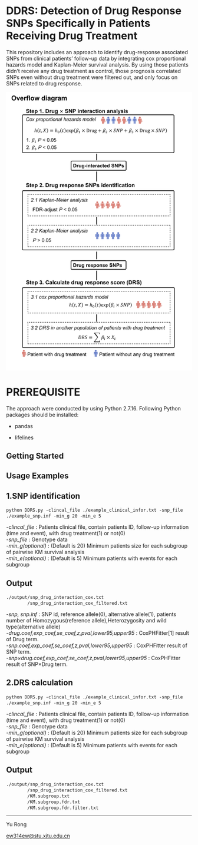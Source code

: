 DDRS: Detection of Drug Response SNPs Specifically in Patients Receiving Drug Treatment
================================
This repository includes an approach to identify drug-response associated SNPs from clinical patients’ follow-up data by integrating cox proportional hazards model and Kaplan-Meier survival analysis. By using those patients didn’t receive any drug treatment as control, those prognosis correlated SNPs even without drug treatment were filtered out, and only focus on SNPs related to drug response.

![pipeline](https://github.com/ew314/DDRS/blob/main/pipeline/4.figure.1.pipeline.github.jpg)

# PREREQUISITE
The approach were conducted by using Python 2.7.16. 
Following Python packages should be installed:
<ul>
<li><p>pandas</p></li>
<li><p>lifelines</p></li>
</ul>

Getting Started
---------------

Usage Examples
--------------
1.SNP identification
--------------

    python DDRS.py -clincal_file ./example_clinical_infor.txt -snp_file ./example_snp.inf -min_g 20 -min_e 5

*-clincal_file*    : Patients clinical file, contain patients ID, follow-up information (time and event), with drug treatment(1) or not(0)<br>
*-snp_file*        : Genotype data<br>
*-min_g(optional)* : (Default is 20) Minimum patients size for each subgroup of pairwise KM survival analysis<br>
*-min_e(optional)* : (Default is 5)  Minimum patients with events for each subgroup<br>

Output
--------------
    ./output/snp_drug_interaction_cox.txt
            /snp_drug_interaction_cox_filtered.txt
*-snp, snp.inf*                                         : SNP id, reference allele(0), alternative allele(1), patients number of Homozygous(reference allele),Heterozygosity and wild type(alternative allele)<br>
*-drug.coef,exp_coef,se_coef,z,pval,lower95,upper95*      : CoxPHFitter[1] result of Drug term.<br>
*-snp.coef,exp_coef,se_coef,z,pval,lower95,upper95*       : CoxPHFitter result of SNP term.<br>
*-snp×drug.coef,exp_coef,se_coef,z,pval,lower95,upper95*  : CoxPHFitter result of SNP×Drug term.<br>


2.DRS calculation
--------------

    python DDRS.py -clincal_file ./example_clinical_infor.txt -snp_file ./example_snp.inf -min_g 20 -min_e 5

*-clincal_file*    : Patients clinical file, contain patients ID, follow-up information (time and event), with drug treatment(1) or not(0)<br>
*-snp_file*        : Genotype data<br>
*-min_g(optional)* : (Default is 20) Minimum patients size for each subgroup of pairwise KM survival analysis<br>
*-min_e(optional)* : (Default is 5)  Minimum patients with events for each subgroup<br>

Output
--------------
    ./output/snp_drug_interaction_cox.txt
            /snp_drug_interaction_cox_filtered.txt
            /KM.subgroup.txt
            /KM.subgroup.fdr.txt
            /KM.subgroup.fdr.filter.txt
 
---------------------------------------
Yu Rong

ew314ew@stu.xjtu.edu.cn

